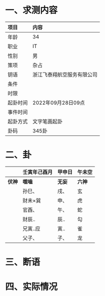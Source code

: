 # 一、求测内容
|项目|内容|
|:-|:-|
|年龄|34|
|职业|IT|
|性别|男|
|策项|杂占|
|钥语|浙江飞泰翔航空服务有限公司|
|条件||
|时限||
|起卦时间|2022年09月28日09点|
|事件时间||
|起卦方式|文字笔画起卦|
|卦码|345卦|

# 二、卦
||壬寅年己酉月|甲申日|午未空|
|:-|:-|:-|:-|
|**伏神**|**噬嗑**|**无妄**|**六神**|
||孙巳、|戌、|玄|
||财未×巽|申、|虎|
||官酉、|午、|蛇|
||财辰..|辰..|勾|
||兄寅..应|寅..|雀|
||父子、|子、|龙|


# 三、断语

# 四、实际情况